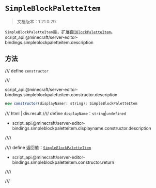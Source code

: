 # `SimpleBlockPaletteItem`

> 文档版本：1.21.0.20

`SimpleBlockPaletteItem`类，扩展自[`IBlockPaletteItem`](./iblockpaletteitem.md)。script_api.@minecraft/server-editor-bindings.simpleblockpaletteitem.description

## 方法

/// define
`constructor`


///

script_api.@minecraft/server-editor-bindings.simpleblockpaletteitem.constructor.description

```js
new constructor(displayName?: string): SimpleBlockPaletteItem
```

/// html | div.result
//// define
`displayName`：`string`|`undefined`

- script_api.@minecraft/server-editor-bindings.simpleblockpaletteitem.displayname.constructor.description


////

//// define
返回值：[`SimpleBlockPaletteItem`](./simpleblockpaletteitem.md)

- script_api.@minecraft/server-editor-bindings.simpleblockpaletteitem.constructor.return


////

///

